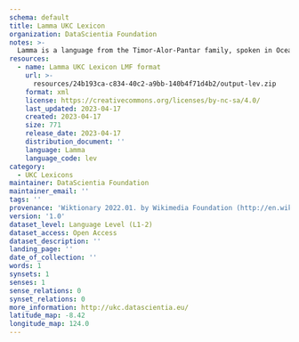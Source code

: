 ```yaml
---
schema: default
title: Lamma UKC Lexicon
organization: DataScientia Foundation
notes: >-
  Lamma is a language from the Timor-Alor-Pantar family, spoken in Oceania. The UKC Lexicon of Lamma is represented as a lexico-semantic network. It consists of words, word senses, synsets, as well as sense-level and synset-level relationships.
resources:
  - name: Lamma UKC Lexicon LMF format
    url: >-
      resources/24b193ca-c834-40c2-a9bb-140b4f71d4b2/output-lev.zip
    format: xml
    license: https://creativecommons.org/licenses/by-nc-sa/4.0/
    last_updated: 2023-04-17
    created: 2023-04-17
    size: 771
    release_date: 2023-04-17
    distribution_document: ''
    language: Lamma
    language_code: lev
category:
  - UKC Lexicons
maintainer: DataScientia Foundation
maintainer_email: ''
tags: ''
provenance: 'Wiktionary 2022.01. by Wikimedia Foundation (http://en.wiktionary.org); Princeton WordNet 2.1 by Princeton University (https://wordnet.princeton.edu)'
version: '1.0'
dataset_level: Language Level (L1-2)
dataset_access: Open Access
dataset_description: ''
landing_page: ''
date_of_collection: ''
words: 1
synsets: 1
senses: 1
sense_relations: 0
synset_relations: 0
more_information: http://ukc.datascientia.eu/
latitude_map: -8.42
longitude_map: 124.0
---
```

